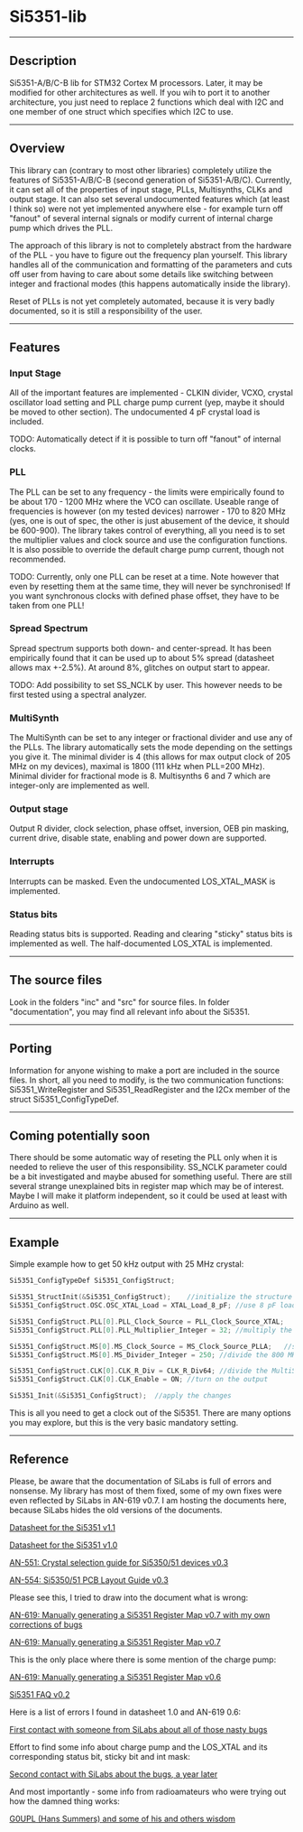 # Si5351-lib
----
## Description
Si5351-A/B/C-B lib for STM32 Cortex M processors. Later, it may be modified for other architectures as well. If you wih to port it to another architecture, you just need to replace 2 functions which deal with I2C and one member of one struct which specifies which I2C to use.

----
## Overview
This library can (contrary to most other libraries) completely utilize the features of Si5351-A/B/C-B (second generation of Si5351-A/B/C). Currently, it can set all of the properties of input stage, PLLs, Multisynths, CLKs and output stage. It can also set several undocumented features which (at least I think so) were not yet implemented anywhere else - for example turn off "fanout" of several internal signals or modify current of internal charge pump which drives the PLL.

The approach of this library is not to completely abstract from the hardware of the PLL - you have to figure out the frequency plan yourself. This library handles all of the communication and formatting of the parameters and cuts off user from having to care about some details like switching between integer and fractional modes (this happens automatically inside the library).

Reset of PLLs is not yet completely automated, because it is very badly documented, so it is still a responsibility of the user.

----
## Features
### Input Stage
All of the important features are implemented - CLKIN divider, VCXO, crystal oscillator load setting and PLL charge pump current (yep, maybe it should be moved to other section).
The undocumented 4 pF crystal load is included.

TODO: Automatically detect if it is possible to turn off "fanout" of internal clocks.

### PLL
The PLL can be set to any frequency - the limits were empirically found to be about 170 - 1200 MHz where the VCO can oscillate.
Useable range of frequencies is however (on my tested devices) narrower - 170 to 820 MHz (yes, one is out of spec, the other is just abusement of the device, it should be 600-900).
The library takes control of everything, all you need is to set the multiplier values and clock source and use the configuration functions. It is also possible to override the default charge pump current, though not recommended.

TODO: Currently, only one PLL can be reset at a time. Note however that even by resetting them at the same time, they will never be synchronised! If you want synchronous clocks with defined phase offset, they have to be taken from one PLL!

### Spread Spectrum
Spread spectrum supports both down- and center-spread. It has been empirically found that it can be used up to about 5% spread (datasheet allows max +-2.5%). At around 8%, glitches on output start to appear.

TODO: Add possibility to set SS_NCLK by user. This however needs to be first tested using a spectral analyzer.

### MultiSynth
The MultiSynth can be set to any integer or fractional divider and use any of the PLLs. The library automatically sets the mode depending on the settings you give it.
The minimal divider is 4 (this allows for max output clock of 205 MHz on my devices), maximal is 1800 (111 kHz when PLL=200 MHz). Minimal divider for fractional mode is 8. Multisynths 6 and 7 which are integer-only are implemented as well.

### Output stage
Output R divider, clock selection, phase offset, inversion, OEB pin masking, current drive, disable state, enabling and power down are supported.

### Interrupts
Interrupts can be masked. Even the undocumented LOS\_XTAL\_MASK is implemented.

### Status bits
Reading status bits is supported. Reading and clearing "sticky" status bits is implemented as well. The half-documented LOS_XTAL is implemented.

----
## The source files
Look in the folders "inc" and "src" for source files. In folder "documentation", you may find all relevant info about the Si5351.

----
## Porting
Information for anyone wishing to make a port are included in the source files. In short, all you need to modify, is the two communication functions: Si5351\_WriteRegister and Si5351\_ReadRegister and the I2Cx member of the struct Si5351\_ConfigTypeDef.

----
## Coming potentially soon
There should be some automatic way of reseting the PLL only when it is needed to relieve the user of this responsibility.
SS_NCLK parameter could be a bit investigated and maybe abused for something useful.
There are still several strange unexplained bits in register map which may be of interest.
Maybe I will make it platform independent, so it could be used at least with Arduino as well.


----
## Example
Simple example how to get 50 kHz output with 25 MHz crystal:
```C
Si5351_ConfigTypeDef Si5351_ConfigStruct;

Si5351_StructInit(&Si5351_ConfigStruct);	//initialize the structure with default "safe" values
Si5351_ConfigStruct.OSC.OSC_XTAL_Load = XTAL_Load_8_pF;	//use 8 pF load for crystal

Si5351_ConfigStruct.PLL[0].PLL_Clock_Source = PLL_Clock_Source_XTAL;	//select xrystal as clock input for the PLL
Si5351_ConfigStruct.PLL[0].PLL_Multiplier_Integer = 32;	//multiply the clock frequency by 32, this gets us 800 MHz clock

Si5351_ConfigStruct.MS[0].MS_Clock_Source = MS_Clock_Source_PLLA;	//select PLLA as clock source for MultiSynth 0
Si5351_ConfigStruct.MS[0].MS_Divider_Integer = 250;	//divide the 800 MHz by 250 this gets us 3.2 MHz

Si5351_ConfigStruct.CLK[0].CLK_R_Div = CLK_R_Div64;	//divide the MultiSynth output by 64, this gets us 50 kHz
Si5351_ConfigStruct.CLK[0].CLK_Enable = ON;	//turn on the output

Si5351_Init(&Si5351_ConfigStruct);	//apply the changes
```
This is all you need to get a clock out of the Si5351. There are many options you may explore, but this is the very basic mandatory setting.

----
## Reference
Please, be aware that the documentation of SiLabs is full of errors and nonsense. My library has most of them fixed, some of my own fixes were even reflected by SiLabs in AN-619 v0.7. I am hosting the documents here, because SiLabs hides the old versions of the documents.

[Datasheet for the Si5351 v1.1](/documentation/datasheet_1.1.pdf)

[Datasheet for the Si5351 v1.0](http://web.archive.org/web/20170923110814/https://www.silabs.com/documents/public/data-sheets/Si5351-B.pdf)

[AN-551: Crystal selection guide for Si5350/51 devices v0.3](/documentation/AN551.pdf)

[AN-554: Si5350/51 PCB Layout Guide v0.3](/documentation/AN554.pdf)

Please see this, I tried to draw into the document what is wrong:

[AN-619: Manually generating a Si5351 Register Map v0.7 with my own corrections of bugs](/documentation/AN619_0.7_corrected.pdf)

[AN-619: Manually generating a Si5351 Register Map v0.7](/documentation/AN619_0.7.pdf)

This is the only place where there is some mention of the charge pump:

[AN-619: Manually generating a Si5351 Register Map v0.6](/documentation/AN619_0.6.pdf)

[Si5351 FAQ v0.2](/documentation/Si5350-Si5351FAQ(v0.2).pdf)

Here is a list of errors I found in datasheet 1.0 and AN-619 0.6:

[First contact with someone from SiLabs about all of those nasty bugs](https://www.silabs.com/community/timing/forum.topic.html/si5351_hw_bugs_-out-KeNr)

Effort to find some info about charge pump and the LOS_XTAL and its corresponding status bit, sticky bit and int mask:

[Second contact with SiLabs about the bugs, a year later](https://www.silabs.com/community/timing/forum.topic.html/si5351_register_183-r4JV)

And most importantly - some info from radioamateurs who were trying out how the damned thing works:

[G0UPL (Hans Summers) and some of his and others wisdom](https://groups.io/g/BITX20/topic/si5351a_facts_and_myths/5430607?p=Created,,,20,1,0,0&jump=1)
